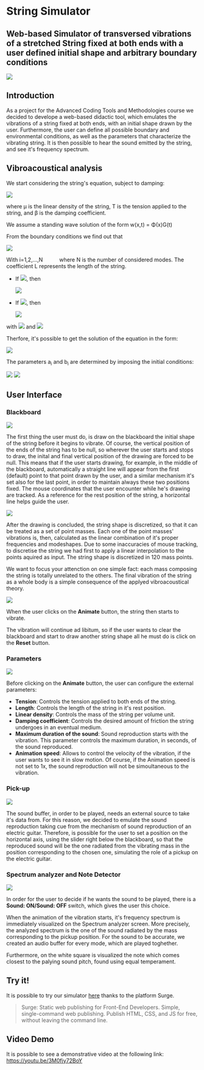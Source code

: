 # String Simulator
## Web-based Simulator of transversed vibrations of a stretched String fixed at both ends with a user defined initial shape and arbitrary boundary conditions
![](screenshots/overview.jpeg)

## Introduction
As a project for the Advanced Coding Tools and Methodologies course we decided to develope a web-based didactic tool, which emulates the vibrations of a string fixed at both ends, with an initial shape drawn by the user. Furthermore, the user can define all possible boundary and environmental conditions, as well as the parameters that characterize the vibrating string. It is then possible to hear the sound emitted by the string, and see it's frequency spectrum. 

## Vibroacoustical analysis

We start considering the string's equation, subject to damping:

<img src="https://render.githubusercontent.com/render/math?math=\Large \mu \frac{\partial^2 w}{\partial t^2}(x,t)=T\frac{\partial^2 w}{\partial x^2}(x,t) - \beta\frac{\partial w}{\partial t}(x,t)">

where μ is the linear density of the string, T is the tension applied to the string, and β is the damping coefficient.

We assume a standing wave solution of the form w(x,t) = Φ(x)G(t)

From the boundary conditions we find out that

<img src="https://render.githubusercontent.com/render/math?math=\large \Phi_i (x) = sin(\frac{i \pi x}{L})">

With i=1,2,...,N &nbsp; &nbsp; &nbsp; &nbsp; &nbsp; where N is the number of considered modes. The coefficient L represents the length of the string.

* If <img src="https://render.githubusercontent.com/render/math?math=\beta^2 - 4\mu T (i \pi / L)^2 > 0">, then 

    <img src="https://render.githubusercontent.com/render/math?math=\large G_i (t) = e^{-\alpha t}(a_i cosh(\omega_i t) %2B b_i sinh(\omega_i t))">
* If <img src="https://render.githubusercontent.com/render/math?math=\beta^2 - 4\mu T (i \pi / L)^2 < 0">, then 

    <img src="https://render.githubusercontent.com/render/math?math=\large G_i (t) = e^{-\alpha t}(a_i cos(\omega_i t) %2B b_i sin(\omega_i t))">
    
with <img src="https://render.githubusercontent.com/render/math?math=\alpha = \frac{\beta}{2\mu}"> and <img src="https://render.githubusercontent.com/render/math?math=\omega_i = \frac{\sqrt{|\beta^2 - 4\mu T (i \pi / L)^2|}}{2\mu}">

Therfore, it's possible to get the solution of the equation in the form:

<img src="https://render.githubusercontent.com/render/math?math=\LARGE w(x,t) = e^{-\alpha t} \sum_{1 \le i < \frac{\beta L}{2 \pi \sqrt{T \mu}}} sin(\frac{i \pi x}{L})(a_i cosh(\omega_i t) %2B b_i sinh(\omega_i t)) %2B e^{-\alpha t} \sum_{i > \frac{\beta L}{2 \pi \sqrt{T \mu}}} sin(\frac{i \pi x}{L})(a_i cos(\omega_i t) %2B b_i sin(\omega_i t))">

The parameters a<sub>i</sub> and b<sub>i</sub> are determined by imposing the initial conditions:

<img src="https://render.githubusercontent.com/render/math?math=\large w(x,0) = w_0 (x)">
<img src="https://render.githubusercontent.com/render/math?math=\large \dot{w} (x,0) = \dot{w_0} (x)">

## User Interface

### Blackboard

![](screenshots/drawing.png)

The first thing the user must do, is draw on the blackboard the initial shape of the string before it begins to vibrate. Of course, the vertical position of the ends of the string has to be null, so wherever the user starts and stops to draw, the inital and final vertical position of the drawing are forced to be null. This means that if the user starts drawing, for example, in the middle of the blackboard, automatically a straight line will appear from the first (default) point to that point drawn by the user, and a similar mechanism it's set also for the last point, in order to maintain always these two positions fixed. The mouse coordinates that the user encounter while he's drawing are tracked. As a reference for the rest position of the string, a horizontal line helps guide the user.

![](screenshots/discretized.png)

After the drawing is concluded, the string shape is discretized, so that it can be treated as a set of point masses.
Each one of the point masses' vibrations is, then, calculated as the linear combination of it's proper frequencies and modeshapes. Due to some inaccuracies of mouse tracking, to discretise the string we had first to apply a linear interpolation to the points aquired as input. The string shape is discretized in 120 mass points.

We want to focus your attenction on one simple fact: each mass composing the string is totally unrelated to the others. The final vibration of the string as a whole body is a simple consequence of the applyed vibroacoustical theory.

![](screenshots/animated_string.gif)

When the user clicks on the **Animate** button, the string then starts to vibrate. 

The vibration will continue ad libitum, so if the user wants to clear the blackboard and start to draw another string shape all he must do is click on the **Reset** button.

### Parameters

![](screenshots/parameters.png)

Before clicking on the **Animate** button, the user can configure the external parameters:

* **Tension**: Controls the tension applied to both ends of the string.
* **Length**: Controls the length of the string in it's rest position.
* **Linear density**: Controls the mass of the string per volume unit.
* **Damping coefficient**: Controls the desired amount of friction the string undergoes in an eventual medium.  
* **Maximum duration of the sound**: Sound reproduction starts with the vibration. This parameter controls the maximum duration, in seconds, of the sound reproduced. 
* **Animation speed**: Allows to control the velocity of the vibration, if the user wants to see it in slow motion. Of course, if the Animation speed is not set to 1x, the sound reproduction will not be simoultaneous to the vibration.

### Pick-up

![](screenshots/pickup.png)

The sound buffer, in order to be played, needs an external source to take it's data from. For this reason, we decided to emulate the sound reproduction taking cue from the mechanism of sound reproduction of an electric guitar. Therefore, is possible for the user to set a position on the horizontal axis, using the slider right below the blackboard, so that the reproduced sound will be the one radiated from the vibrating mass in the position corresponding to the chosen one, simulating the role of a pickup on the electric guitar. 

### Spectrum analyzer and Note Detector

![](screenshots/spectrum.png)

In order for the user to decide if he wants the sound to be played, there is a **Sound: ON/Sound: OFF** switch, which gives the user this choice.

When the animation of the vibration starts, it's frequency spectrum is immediately visualized on the Spectrum analyzer screen. More precisely, the analyzed spectrum is the one of the sound radiated by the mass corresponding to the pickup position. For the sound to be accurate, we created an audio buffer for every mode, which are played toghether.

Furthermore, on the white square is visualized the note which comes closest to the palying sound pitch, found using equal temperament. 

## Try it!

It is possible to try our simulator [here](http://string-simulator.surge.sh/) thanks to the platform Surge.

>Surge: Static web publishing for Front-End Developers. Simple, single-command web publishing. Publish HTML, CSS, and JS for free, without leaving the command line.

## Video Demo

It is possible to see a demonstrative video at the following link: 
https://youtu.be/3M0fjy72BoY
